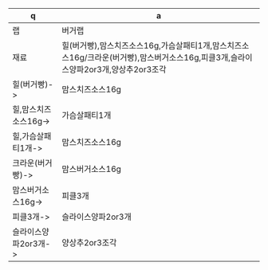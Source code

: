  q  | a
--- | ---
랩	| 버거랩
재료	| 힐(버거빵),맘스치즈소스16g,가슴살패티1개,맘스치즈소스16g/크라운(버거빵),맘스버거소스16g,피클3개,슬라이스양파2or3개,양상추2or3조각
힐(버거빵)->	| 맘스치즈소스16g
힐,맘스치즈소스16g->	| 가슴살패티1개
힐,가슴살패티1개->	| 맘스치즈소스16g
크라운(버거빵)->	| 맘스버거소스16g
맘스버거소스16g->	| 피클3개
피클3개->	| 슬라이스양파2or3개
슬라이스양파2or3개->	| 양상추2or3조각
